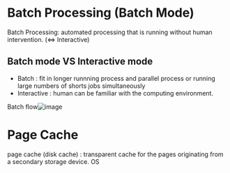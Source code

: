 # Batch Processing (Batch Mode)

Batch Processing: automated processing that is running without human intervention. (<=> Interactive)

## Batch mode VS Interactive mode
* Batch : fit in longer runnning process and parallel process or running large numbers of shorts jobs simultaneously
* Interactive : human can be familiar with the computing environment.


Batch flow![image](https://user-images.githubusercontent.com/32727606/111110284-99b4f680-859f-11eb-9a21-5a1e9677bf1b.png)


# Page Cache
page cache (disk cache) : transparent cache for the pages originating from a secondary storage device. OS 

